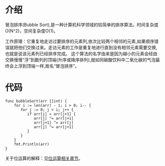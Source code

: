# 介绍

冒泡排序(Bubble Sort),是一种计算机科学领域的较简单的排序算法。时间复杂度O(N^2)，空间复杂度O(1)。

工作原理：它重复地走访过要排序的元素列,依次比较两个相邻的元素,如果顺序错误就把他们交换过来。走访元素的工作是重复地进行直到没有相邻元素需要交换,也就是说该元素列已经排序完成。 这个算法的名字由来是因为越小的元素会经由交换慢慢“浮”到数列的顶端(升序或降序排列),就如同碳酸饮料中二氧化碳的气泡最终会上浮到顶端一样,故名“冒泡排序”。

# 代码

```
func bubbleSort(arr []int) {
    for i := len(arr) - 1; i > 0; i-- {
       for j := 0; j < i; j++ {
          if arr[j] > arr[j+1] {
             arr[j] ^= arr[j+1]
             arr[j+1] ^= arr[j]
             arr[j] ^= arr[j+1]
          }
       }
    }
    fmt.Println(arr)
}
```

关于位运算的解释：见[位运算相关章节]()。
